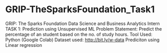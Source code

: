 # GRIP-TheSparksFoundation_Task1
GRIP: The Sparks Foundation Data Science and Business Analytics Intern  TASK 1: Prediction using Unsupervised ML  Problem Statement: Predict the percentage of an student based on the no. of study hours.  Tool Used: Python (Google Colab) Dataset used: http://bit.ly/w-data  Prediciton using Linear regression
